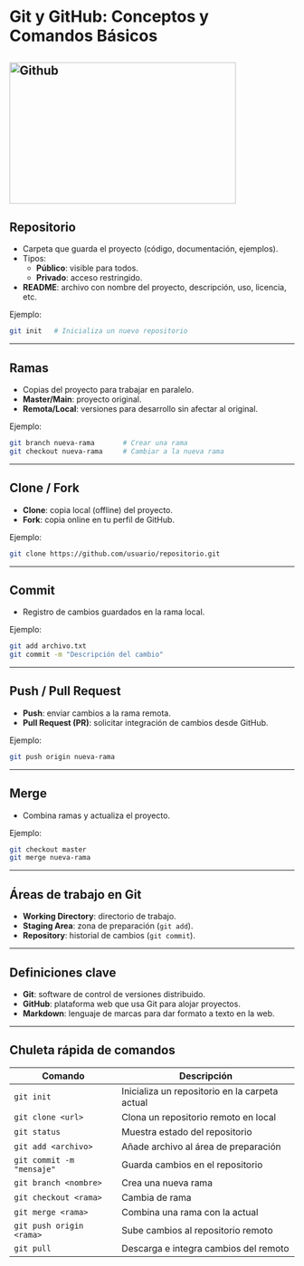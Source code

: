 #  Git y GitHub: Conceptos y Comandos Básicos
<img src="img/conceptos.jpg" alt="Github" width="400"
height="250"/>
---

##  Repositorio
- Carpeta que guarda el proyecto (código, documentación, ejemplos).  
- Tipos: 
  - **Público**: visible para todos.  
  - **Privado**: acceso restringido.  
- **README**: archivo con nombre del proyecto, descripción, uso, licencia, etc.  

Ejemplo:  
```bash
git init   # Inicializa un nuevo repositorio
```

---

##  Ramas
- Copias del proyecto para trabajar en paralelo.  
- **Master/Main**: proyecto original.  
- **Remota/Local**: versiones para desarrollo sin afectar al original.  

Ejemplo:  
```bash
git branch nueva-rama       # Crear una rama
git checkout nueva-rama     # Cambiar a la nueva rama
```

---

##  Clone / Fork
- **Clone**: copia local (offline) del proyecto.  
- **Fork**: copia online en tu perfil de GitHub.  

Ejemplo:  
```bash
git clone https://github.com/usuario/repositorio.git
```

---

##  Commit
- Registro de cambios guardados en la rama local.  

Ejemplo:  
```bash
git add archivo.txt
git commit -m "Descripción del cambio"
```

---

##  Push / Pull Request
- **Push**: enviar cambios a la rama remota.  
- **Pull Request (PR)**: solicitar integración de cambios desde GitHub.  

Ejemplo:  
```bash
git push origin nueva-rama
```

---

##  Merge
- Combina ramas y actualiza el proyecto.  

Ejemplo:  
```bash
git checkout master
git merge nueva-rama
```

---

##  Áreas de trabajo en Git
- **Working Directory**: directorio de trabajo.  
- **Staging Area**: zona de preparación (`git add`).  
- **Repository**: historial de cambios (`git commit`).  

---

##  Definiciones clave
- **Git**: software de control de versiones distribuido.  
- **GitHub**: plataforma web que usa Git para alojar proyectos.  
- **Markdown**: lenguaje de marcas para dar formato a texto en la web.  

---

##  Chuleta rápida de comandos

| Comando | Descripción |
|---------|-------------|
| `git init` | Inicializa un repositorio en la carpeta actual |
| `git clone <url>` | Clona un repositorio remoto en local |
| `git status` | Muestra estado del repositorio |
| `git add <archivo>` | Añade archivo al área de preparación |
| `git commit -m "mensaje"` | Guarda cambios en el repositorio |
| `git branch <nombre>` | Crea una nueva rama |
| `git checkout <rama>` | Cambia de rama |
| `git merge <rama>` | Combina una rama con la actual |
| `git push origin <rama>` | Sube cambios al repositorio remoto |
| `git pull` | Descarga e integra cambios del remoto |
